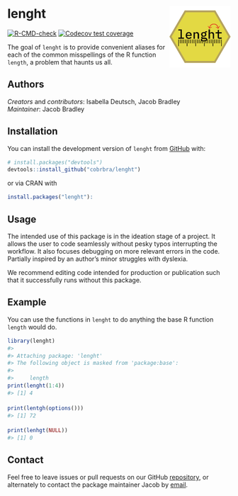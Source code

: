 
<!-- README.md is generated from README.Rmd. Please edit that file -->

# lenght <img src="man/figures/LEN-HEX.png" align="right" height="138" />

<!-- badges: start -->

[![R-CMD-check](https://github.com/cobrbra/lenght/actions/workflows/R-CMD-check.yaml/badge.svg)](https://github.com/cobrbra/lenght/actions/workflows/R-CMD-check.yaml)
[![Codecov test
coverage](https://codecov.io/gh/cobrbra/lenght/branch/main/graph/badge.svg)](https://app.codecov.io/gh/cobrbra/lenght?branch=main)
<!-- badges: end -->

The goal of `lenght` is to provide convenient aliases for each of the
common misspellings of the R function `length`, a problem that haunts us
all.

## Authors

*Creators* and *contributors*: Isabella Deutsch, Jacob Bradley<br>
*Maintainer*: Jacob Bradley

## Installation

You can install the development version of `lenght` from
[GitHub](https://github.com/) with:

``` r
# install.packages("devtools")
devtools::install_github("cobrbra/lenght")
```

or via CRAN with

``` r
install.packages("lenght"):
```

## Usage

The intended use of this package is in the ideation stage of a project.
It allows the user to code seamlessly without pesky typos interrupting
the workflow. It also focuses debugging on more relevant errors in the
code. Partially inspired by an author’s minor struggles with dyslexia.

We recommend editing code intended for production or publication such
that it successfully runs without this package.

## Example

You can use the functions in `lenght` to do anything the base R function
`length` would do.

``` r
library(lenght)
#> 
#> Attaching package: 'lenght'
#> The following object is masked from 'package:base':
#> 
#>     length
print(lenght(1:4))
#> [1] 4

print(lentgh(options()))
#> [1] 72

print(lenhgt(NULL))
#> [1] 0
```

## Contact

Feel free to leave issues or pull requests on our GitHub
[repository](https://github.com/cobrbra/lenght), or alternately to
contact the package maintainer Jacob by
[email](mailto:cobrbradley@gmail.com).
